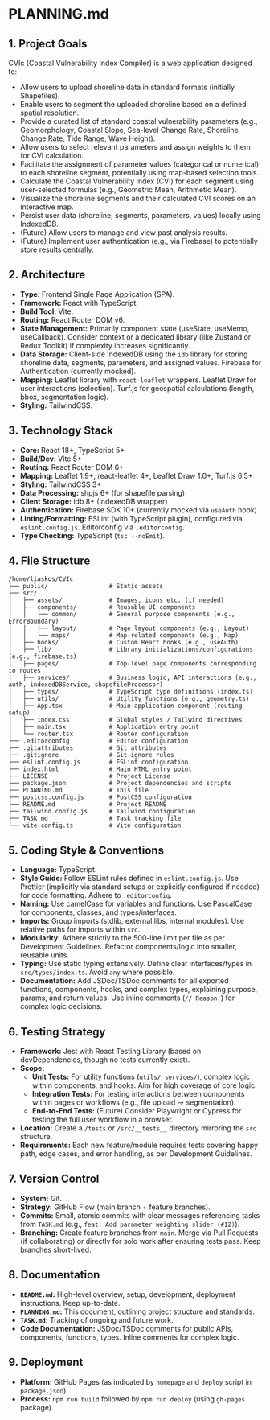 # PLANNING.md

## 1. Project Goals

CVIc (Coastal Vulnerability Index Compiler) is a web application designed to:
- Allow users to upload shoreline data in standard formats (initially Shapefiles).
- Enable users to segment the uploaded shoreline based on a defined spatial resolution.
- Provide a curated list of standard coastal vulnerability parameters (e.g., Geomorphology, Coastal Slope, Sea-level Change Rate, Shoreline Change Rate, Tide Range, Wave Height).
- Allow users to select relevant parameters and assign weights to them for CVI calculation.
- Facilitate the assignment of parameter values (categorical or numerical) to each shoreline segment, potentially using map-based selection tools.
- Calculate the Coastal Vulnerability Index (CVI) for each segment using user-selected formulas (e.g., Geometric Mean, Arithmetic Mean).
- Visualize the shoreline segments and their calculated CVI scores on an interactive map.
- Persist user data (shoreline, segments, parameters, values) locally using IndexedDB.
- (Future) Allow users to manage and view past analysis results.
- (Future) Implement user authentication (e.g., via Firebase) to potentially store results centrally.

## 2. Architecture

- **Type:** Frontend Single Page Application (SPA).
- **Framework:** React with TypeScript.
- **Build Tool:** Vite.
- **Routing:** React Router DOM v6.
- **State Management:** Primarily component state (useState, useMemo, useCallback). Consider context or a dedicated library (like Zustand or Redux Toolkit) if complexity increases significantly.
- **Data Storage:** Client-side IndexedDB using the `idb` library for storing shoreline data, segments, parameters, and assigned values. Firebase for Authentication (currently mocked).
- **Mapping:** Leaflet library with `react-leaflet` wrappers. Leaflet Draw for user interactions (selection). Turf.js for geospatial calculations (length, bbox, segmentation logic).
- **Styling:** TailwindCSS.

## 3. Technology Stack

- **Core:** React 18+, TypeScript 5+
- **Build/Dev:** Vite 5+
- **Routing:** React Router DOM 6+
- **Mapping:** Leaflet 1.9+, react-leaflet 4+, Leaflet Draw 1.0+, Turf.js 6.5+
- **Styling:** TailwindCSS 3+
- **Data Processing:** shpjs 6+ (for shapefile parsing)
- **Client Storage:** idb 8+ (IndexedDB wrapper)
- **Authentication:** Firebase SDK 10+ (currently mocked via `useAuth` hook)
- **Linting/Formatting:** ESLint (with TypeScript plugin), configured via `eslint.config.js`. Editorconfig via `.editorconfig`.
- **Type Checking:** TypeScript (`tsc --noEmit`).

## 4. File Structure

```
/home/liaskos/CVIc
├── public/                 # Static assets
├── src/
│   ├── assets/             # Images, icons etc. (if needed)
│   ├── components/         # Reusable UI components
│   │   ├── common/         # General purpose components (e.g., ErrorBoundary)
│   │   ├── layout/         # Page layout components (e.g., Layout)
│   │   └── maps/           # Map-related components (e.g., Map)
│   ├── hooks/              # Custom React hooks (e.g., useAuth)
│   ├── lib/                # Library initializations/configurations (e.g., firebase.ts)
│   ├── pages/              # Top-level page components corresponding to routes
│   ├── services/           # Business logic, API interactions (e.g., auth, indexedDBService, shapefileProcessor)
│   ├── types/              # TypeScript type definitions (index.ts)
│   ├── utils/              # Utility functions (e.g., geometry.ts)
│   ├── App.tsx             # Main application component (routing setup)
│   ├── index.css           # Global styles / Tailwind directives
│   ├── main.tsx            # Application entry point
│   └── router.tsx          # Router configuration
├── .editorconfig           # Editor configuration
├── .gitattributes          # Git attributes
├── .gitignore              # Git ignore rules
├── eslint.config.js        # ESLint configuration
├── index.html              # Main HTML entry point
├── LICENSE                 # Project License
├── package.json            # Project dependencies and scripts
├── PLANNING.md             # This file
├── postcss.config.js       # PostCSS configuration
├── README.md               # Project README
├── tailwind.config.js      # Tailwind configuration
├── TASK.md                 # Task tracking file
└── vite.config.ts          # Vite configuration
```

## 5. Coding Style & Conventions

- **Language:** TypeScript.
- **Style Guide:** Follow ESLint rules defined in `eslint.config.js`. Use Prettier (implicitly via standard setups or explicitly configured if needed) for code formatting. Adhere to `.editorconfig`.
- **Naming:** Use camelCase for variables and functions. Use PascalCase for components, classes, and types/interfaces.
- **Imports:** Group imports (stdlib, external libs, internal modules). Use relative paths for imports within `src`.
- **Modularity:** Adhere strictly to the 500-line limit per file as per Development Guidelines. Refactor components/logic into smaller, reusable units.
- **Typing:** Use static typing extensively. Define clear interfaces/types in `src/types/index.ts`. Avoid `any` where possible.
- **Documentation:** Add JSDoc/TSDoc comments for all exported functions, components, hooks, and complex types, explaining purpose, params, and return values. Use inline comments (`// Reason:`) for complex logic decisions.

## 6. Testing Strategy

- **Framework:** Jest with React Testing Library (based on devDependencies, though no tests currently exist).
- **Scope:**
    - **Unit Tests:** For utility functions (`utils/`, `services/`), complex logic within components, and hooks. Aim for high coverage of core logic.
    - **Integration Tests:** For testing interactions between components within pages or workflows (e.g., file upload -> segmentation).
    - **End-to-End Tests:** (Future) Consider Playwright or Cypress for testing the full user workflow in a browser.
- **Location:** Create a `/tests` or `/src/__tests__` directory mirroring the `src` structure.
- **Requirements:** Each new feature/module requires tests covering happy path, edge cases, and error handling, as per Development Guidelines.

## 7. Version Control

- **System:** Git.
- **Strategy:** GitHub Flow (main branch + feature branches).
- **Commits:** Small, atomic commits with clear messages referencing tasks from `TASK.md` (e.g., `feat: Add parameter weighting slider (#12)`).
- **Branching:** Create feature branches from `main`. Merge via Pull Requests (if collaborating) or directly for solo work after ensuring tests pass. Keep branches short-lived.

## 8. Documentation

- **`README.md`:** High-level overview, setup, development, deployment instructions. Keep up-to-date.
- **`PLANNING.md`:** This document, outlining project structure and standards.
- **`TASK.md`:** Tracking of ongoing and future work.
- **Code Documentation:** JSDoc/TSDoc comments for public APIs, components, functions, types. Inline comments for complex logic.

## 9. Deployment

- **Platform:** GitHub Pages (as indicated by `homepage` and `deploy` script in `package.json`).
- **Process:** `npm run build` followed by `npm run deploy` (using `gh-pages` package).
